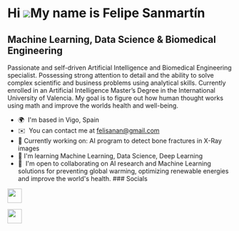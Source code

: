 Hi ![](https://user-images.githubusercontent.com/18350557/176309783-0785949b-9127-417c-8b55-ab5a4333674e.gif)My name is Felipe Sanmartín
========================================================================================================================================

Machine Learning, Data Science & Biomedical Engineering
----------------------------------------------------

Passionate and self-driven Artificial Intelligence and Biomedical Engineering specialist. Possessing strong attention to detail and the ability to solve complex scientific and business problems using analytical skills. Currently enrolled in an Artificial Intelligence Master’s Degree in the International University of Valencia. My goal is to figure out how human thought works using math and improve the worlds health and well-being.

*   🌍  I'm based in Vigo, Spain
*   ✉️  You can contact me at [felisanan@gmail.com](mailto:felisanan@gmail.com)
*   🚀  Currently working on: AI program to detect bone fractures in X-Ray images
*   🧠  I'm learning Machine Learning, Data Science, Deep Learning
*   🤝  I'm open to collaborating on AI research and Machine Learning solutions for preventing global warming, optimizing renewable energies and improve the world's health.
                  ### Socials
                  
                  
<p align="left">
                          
<a href="https://www.github.com/https://github.com/felisanmartin/felisanmartin" target="_blank" rel="noreferrer"><img src="https://raw.githubusercontent.com/danielcranney/readme-generator/main/public/icons/socials/github.svg" width="32" height="32" /></a>
                          
<a href="https://www.linkedin.com/in/https://www.linkedin.com/in/felipesanmartinanido/?locale=en_US" target="_blank" rel="noreferrer"><img src="https://raw.githubusercontent.com/danielcranney/readme-generator/main/public/icons/socials/linkedin.svg" width="32" height="32" /></a></p>
